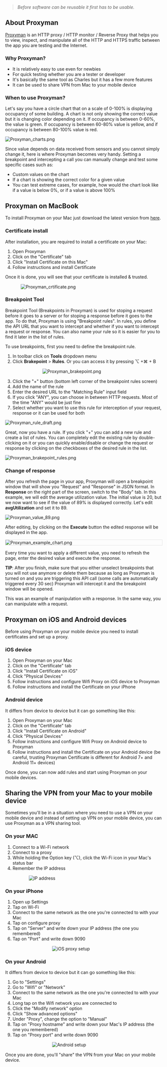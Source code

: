 > *Before software can be reusable it first has to be usable.*

## About Proxyman

[Proxyman](https://proxyman.io/) is an HTTP proxy / HTTP monitor / Reverse Proxy that helps you to view, inspect, and manipulate all of the HTTP and HTTPS traffic between the app you are testing and the Internet.

### Why Proxyman?

* It is relatively easy to use even for newbies 
* For quick testing whether you are a tester or developer 
* It's basically the same tool as Charles but it has a few more features 
* It can be used to share VPN from Mac to your mobile device 

### When to use Proxyman?

Let's say you have a circle chart that on a scale of 0-100% is displaying occupancy of some building. A chart is not only showing the correct value but it is changing color depending on it. 
If occupancy is between 0-60%, the value is green. If occupancy is between 60-80% value is yellow, and if occupancy is between 80-100% value is red.

![Proxyman_charts.png](/img/Proxyman_charts.png)

Since value depends on data received from sensors and you cannot simply change it, here is where Proxyman becomes very handy. Setting a breakpoint and intercepting a call you can manually change and test some specific cases such as:

* Custom values on the chart
* If a chart is showing the correct color for a given value
* You can test extreme cases, for example, how would the chart look like if a value is below 0%, or if a value is above 100%
 
## Proxyman on MacBook

To install Proxyman on your Mac just download the latest version from [here](https://proxyman.io/). 

### Certificate install 

After installation, you are required to install a certificate on your Mac:  

1. Open Proxyman 
2. Click on the "Certificate" tab 
3. Click "Install Certificate on this Mac"
4. Follow instructions and install Certificate

Once it is done, you will see that your certificate is installed & trusted. 

<span style="display:block; margin-top:15px; margin-bottom:15px; margin-left:auto; margin-right:auto; width:80%;">![Proxyman_crtificate.png](/img/Proxyman_crtificate.png)</span>

### Breakpoint Tool 

Breakpoint Tool (Breakpoints in Proxyman) is used for stoping a request before it goes to a server or for stoping a response before it goes to the app. To do that, Proxyman is using "Breakpoint rules". In rules, you define the API URL that you want to intercept and whether if you want to intercept a request or response. You can also name your rule so it is easier for you to find it later in the list of rules.

To use breakpoints, first you need to define the breakpoint rule. 

1. In toolbar click on **Tools** dropdown menu 
2. Click **Brakepoint** > **Rules**. Or you can access it by pressing ⌥ +⌘ + B
 <span style="display:block; margin-top:15px; margin-bottom:15px; margin-left:auto; margin-right:auto; width:60%;">![Proxyman_brakepoint.png](/img/Proxyman_brakepoint.png)</span>
3. Click the "+" button (bottom left corner of the breakpoint rules screen)
4. Add the name of the rule 
5. Enter the desired URL to the "Matching Rule" input field 
6. If you click "ANY", you can choose in between HTTP requests. Most of the time "ANY" would be just fine  
7. Select whether you want to use this rule for interception of your request, response or it can be used for both 

![Proxyman_rule_draft.png](/img/Proxyman_rule_draft.png)

Great, now you have a rule. If you click "+" you can add a new rule and create a list of rules. You can completely edit the existing rule by double-clicking on it or you can quickly enable/disable or change the request or response by clicking on the checkboxes of the desired rule in the list. 

![Proxyman_brakepoint_rules.png](/img/Proxyman_brakepoint_rules.png)

### Change of response

After you refresh the page in your app, Proxyman will open a breakpoint window that will show you "Request" and "Response" in JSON format. In **Response**  on the right part of the screen, switch to the "Body" tab. In this example, we will edit the average utilization value. The initial value is 20, but we now want to see if the value of 89% is displayed correctly. Let's edit **avgUtilization** and set it to 89. 

![Proxyman_value_89.png](/img/Proxyman_value_89.png)

After editing, by clicking on the **Execute** button the edited response will be displayed in the app. 

<span style="display:block; border: 1px solid #e0e0e0; margin-top:15px; margin-bottom:15px; margin-left:auto; margin-right:auto; width:100%;">![Proxyman_example_chart.png](/img/Proxyman_example_chart.png)</span>

Every time you want to apply a different value, you need to refresh the page, enter the desired value and execute the response.

**TIP**: After you finish, make sure that you either unselect breakpoints that you will not use anymore or delete them because as long as Proxyman is turned on and you are triggering this API call (some calls are automatically triggered every 30 sec) Proxyman will intercept it and the breakpoint window will be opened.

This was an example of manipulation with a response. In the same way, you can manipulate with a request. 

## Proxyman on iOS and Android devices

Before using Proxyman on your mobile device you need to install certificates and set up a proxy. 

### iOS device

1. Open Proxyman on your Mac
2. Click on the "Certificate" tab
3. Click "Install Certificate on iOS"
4. Click "Physical Devices"
5. Follow instructions and configure Wifi Proxy on iOS device to Proxyman
6. Follow instructions and install the Certificate on your iPhone 

### Android device

It differs from device to device but it can go something like this: 

1. Open Proxyman on your Mac
2. Click on the "Certificate" tab
3. Click "Install Certificate on Android"
4. Click "Physical Devices"
5. Follow instructions and configure Wifi Proxy on Android device to Proxyman
6. Follow instructions and install the Certificate on your Android device (be careful, trusting Proxyman Certificate is different for Android 7+ and Android 11+ devices)

Once done, you can now add rules and start using Proxyman on your mobile devices. 

## Sharing the VPN from your Mac to your mobile device
 
Sometimes you'll be in a situation where you need to use a VPN on your mobile device and instead of setting up VPN on your mobile device, you can use Proxyman as a VPN sharing tool.

### On your MAC

1. Connect to a Wi-Fi network
2. Connect to a proxy
3. While holding the Option key (⌥), click the Wi-Fi icon in your Mac's status bar
4. Remember the IP address

<span style="display:block; margin-top:15px; margin-bottom:15px; margin-left:auto; margin-right:auto; width:70%;">![IP address](/img/proxyman1.png)</span>
 
### On your iPhone

1. Open up Settings
2. Tap on Wi-Fi
3. Connect to the same network as the one you're connected to with your Mac
4. Tap on configure proxy
5. Tap on "Server" and write down your IP address (the one you remembered)
6. Tap on "Port" and write down 9090

<span style="display:block; margin-top:15px; margin-bottom:15px; margin-left:auto; margin-right:auto; width:40%;">![iOS proxy setup](/img/ios_proxy_setup.gif)</span>
 
### On your Android

It differs from device to device but it can go something like this:

1. Go to "Settings"
2. Go to "Wifi" or "Network"
3. Connect to the same network as the one you're connected to with your Mac
4. Long tap on the Wifi network you are connected to
5. Click the "Modify network" option
6. Click "Show advanced options"
7. Under "Proxy", change the option to "Manual"
8. Tap on "Proxy hostname" and write down your Mac's IP address (the one you remembered)
9. Tap on "Proxy port" and write down 9090

<span style="display:block; margin-top:15px; margin-bottom:15px; margin-left:auto; margin-right:auto; width:40%;">![Android setup](/img/android_proxy_setup.gif)</span>
 
Once you are done, you'll "share" the VPN from your Mac on your mobile device.

